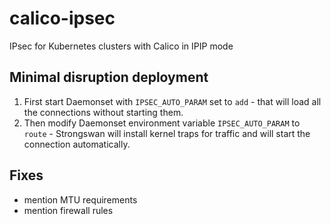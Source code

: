 # calico-ipsec
IPsec for Kubernetes clusters with Calico in IPIP mode

## Minimal disruption deployment

1. First start Daemonset with `IPSEC_AUTO_PARAM` set to `add` - that will load all the connections without starting them.
2. Then modify Daemonset environment variable `IPSEC_AUTO_PARAM` to `route` - Strongswan will install kernel traps for traffic and will start the connection automatically.

## Fixes

- mention MTU requirements
- mention firewall rules
